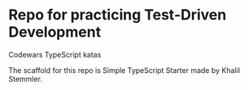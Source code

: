 # Repo for practicing Test-Driven Development

Codewars TypeScript katas

The scaffold for this repo is Simple TypeScript Starter made by Khalil Stemmler.
